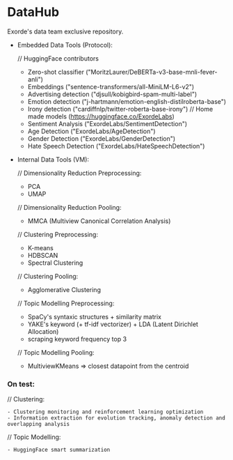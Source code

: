 # DataHub
Exorde's data team exclusive repository. 

- Embedded Data Tools (Protocol):

   // HuggingFace contributors
    - Zero-shot classifier ("MoritzLaurer/DeBERTa-v3-base-mnli-fever-anli")
    - Embeddings ("sentence-transformers/all-MiniLM-L6-v2")
    - Advertising detection ("djsull/kobigbird-spam-multi-label")
    - Emotion detection ("j-hartmann/emotion-english-distilroberta-base")
    - Irony detection ("cardiffnlp/twitter-roberta-base-irony")
   // Home made models (https://huggingface.co/ExordeLabs)
    - Sentiment Analysis ("ExordeLabs/SentimentDetection")
    - Age Detection ("ExordeLabs/AgeDetection")
    - Gender Detection ("ExordeLabs/GenderDetection")
    - Hate Speech Detection ("ExordeLabs/HateSpeechDetection")
    
- Internal Data Tools (VM):

   // Dimensionality Reduction Preprocessing:
    - PCA
    - UMAP
    
   // Dimensionality Reduction Pooling:
    - MMCA (Multiview Canonical Correlation Analysis)
    
   // Clustering Preprocessing:
    - K-means
    - HDBSCAN
    - Spectral Clustering
    
   // Clustering Pooling:
    - Agglomerative Clustering
    
   // Topic Modelling Preprocessing:
    - SpaCy's syntaxic structures + similarity matrix
    - YAKE's keyword (+ tf-idf vectorizer) + LDA (Latent Dirichlet Allocation)
    - scraping keyword frequency top 3
    
   // Topic Modelling Pooling:
    - MultiviewKMeans => closest datapoint from the centroid
    
### On test:

   // Clustering:
   
    - Clustering monitoring and reinforcement learning optimization
    - Information extraction for evolution tracking, anomaly detection and overlapping analysis
    
   // Topic Modelling:
   
    - HuggingFace smart summarization
  
    
   
